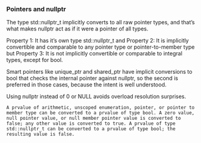 ### Pointers and nullptr

The type std::nullptr_t implicitly converts to all raw pointer types, and that’s what makes nullptr act as if it were a pointer of all types.

Property 1: It has it’s own type std::nullptr_t and
Property 2: It is implicitly convertible and comparable to any pointer type or pointer-to-member type but
Property 3: It is not implicitly convertible or comparable to integral types, except for bool.

Smart pointers like unique_ptr and shared_ptr have implicit conversions to bool that checks the internal pointer against nullptr, so the second is preferred in those cases, because the intent is well understood.

Using nullptr instead of 0 or NULL avoids overload resolution surprises.

```
A prvalue of arithmetic, unscoped enumeration, pointer, or pointer to member type can be converted to a prvalue of type bool. A zero value, null pointer value, or null member pointer value is converted to false; any other value is converted to true. A prvalue of type std::nullptr_t can be converted to a prvalue of type bool; the resulting value is false.
```